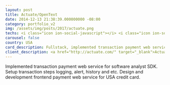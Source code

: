```yaml
---
layout: post
title: Actuate/OpenText
date: 2014-12-13 21:38:39.000000000 -08:00
category: portfolio_v2
img: /assets/img/posts/2017/actuate.png
techs: <i class="icon ion-social-javascript"></i> <i class="icon ion-social-apple"></i> <i class="icon ion-ipad"></i> <i class="icon ion-iphone"></i><i class="icon ion-monitor"></i>
carousel: false
country: USA
card_description: Fullstack, implemented transaction payment web service for software <code class="text-primary">analyst SDK</code>.<br><br>
client_description: <a href="http://actuate.com/" target="_blank">Actuate Corporation</a> is a publicly traded reporting, analytics and customer communications software company based in San Mateo, California.
---
```

Implemented transaction payment web service for software analyst SDK. Setup transaction steps logging, alert, history and etc. Design and development frontend payment web service for USA credit card.